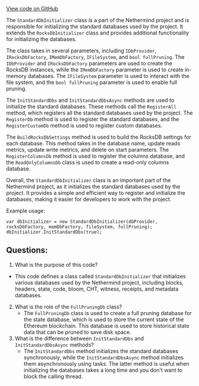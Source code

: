 [View code on GitHub](https://github.com/nethermindeth/nethermind/Nethermind.Db/StandardDbInitializer.cs)

The `StandardDbInitializer` class is a part of the Nethermind project and is responsible for initializing the standard databases used by the project. It extends the `RocksDbInitializer` class and provides additional functionality for initializing the databases. 

The class takes in several parameters, including `IDbProvider`, `IRocksDbFactory`, `IMemDbFactory`, `IFileSystem`, and `bool fullPruning`. The `IDbProvider` and `IRocksDbFactory` parameters are used to create the RocksDB instances, while the `IMemDbFactory` parameter is used to create in-memory databases. The `IFileSystem` parameter is used to interact with the file system, and the `bool fullPruning` parameter is used to enable full pruning.

The `InitStandardDbs` and `InitStandardDbsAsync` methods are used to initialize the standard databases. These methods call the `RegisterAll` method, which registers all the standard databases used by the project. The `RegisterDb` method is used to register the standard databases, and the `RegisterCustomDb` method is used to register custom databases. 

The `BuildRocksDbSettings` method is used to build the RocksDB settings for each database. This method takes in the database name, update reads metrics, update write metrics, and delete on start parameters. The `RegisterColumnsDb` method is used to register the columns database, and the `ReadOnlyColumnsDb` class is used to create a read-only columns database.

Overall, the `StandardDbInitializer` class is an important part of the Nethermind project, as it initializes the standard databases used by the project. It provides a simple and efficient way to register and initialize the databases, making it easier for developers to work with the project. 

Example usage:

```
var dbInitializer = new StandardDbInitializer(dbProvider, rocksDbFactory, memDbFactory, fileSystem, fullPruning);
dbInitializer.InitStandardDbs(true);
```
## Questions: 
 1. What is the purpose of this code?
   - This code defines a class called `StandardDbInitializer` that initializes various databases used by the Nethermind project, including blocks, headers, state, code, bloom, CHT, witness, receipts, and metadata databases.
2. What is the role of the `FullPruningDb` class?
   - The `FullPruningDb` class is used to create a full pruning database for the state database, which is used to store the current state of the Ethereum blockchain. This database is used to store historical state data that can be pruned to save disk space.
3. What is the difference between `InitStandardDbs` and `InitStandardDbsAsync` methods?
   - The `InitStandardDbs` method initializes the standard databases synchronously, while the `InitStandardDbsAsync` method initializes them asynchronously using tasks. The latter method is useful when initializing the databases takes a long time and you don't want to block the calling thread.